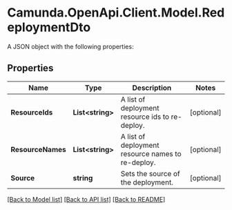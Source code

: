 # Camunda.OpenApi.Client.Model.RedeploymentDto
A JSON object with the following properties:
## Properties

Name | Type | Description | Notes
------------ | ------------- | ------------- | -------------
**ResourceIds** | **List&lt;string&gt;** | A list of deployment resource ids to re-deploy. | [optional] 
**ResourceNames** | **List&lt;string&gt;** | A list of deployment resource names to re-deploy. | [optional] 
**Source** | **string** | Sets the source of the deployment. | [optional] 

[[Back to Model list]](../README.md#documentation-for-models) [[Back to API list]](../README.md#documentation-for-api-endpoints) [[Back to README]](../README.md)


